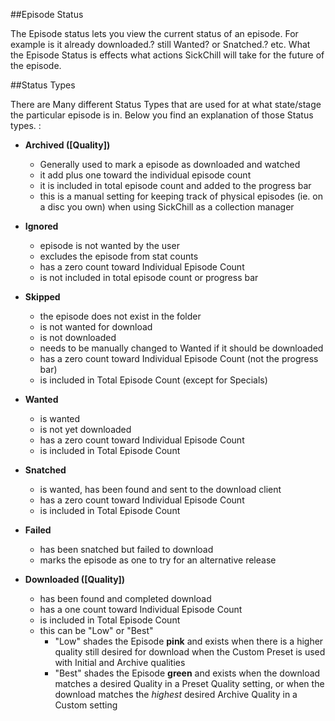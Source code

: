 ##Episode Status

The Episode status lets you view the current status of an episode. For example is it already downloaded.? still Wanted? or Snatched.? etc. What the Episode Status is effects what actions SickChill will take for the future of the episode.  

##Status Types

There are Many different Status Types that are used for at what state/stage the particular episode is in. Below you find an explanation of those Status types. :  

* **Archived ([Quality])**
   * Generally used to mark a episode as downloaded and watched
   * it add plus one toward the individual episode count
   * it is included in total episode count and added to the progress bar  
   * this is a manual setting for keeping track of physical episodes (ie. on a disc you own) when using SickChill as a collection manager  

* **Ignored**
    * episode is not wanted by the user
    * excludes the episode from stat counts
    * has a zero count toward Individual Episode Count
    * is not included in total episode count or progress bar

* **Skipped**
    * the episode does not exist in the folder
    * is not wanted for download
    * is not downloaded
    * needs to be manually changed to Wanted if it should be downloaded
    * has a zero count toward Individual Episode Count (not the progress bar)
    * is included in Total Episode Count  (except for Specials)  

* **Wanted**
    * is wanted
    * is not yet downloaded
    * has a zero count toward Individual Episode Count
    * is included in Total Episode Count  

* **Snatched**
    * is wanted, has been found and sent to the download client
    * has a zero count toward Individual Episode Count
    * is included in Total Episode Count  
* **Failed**
    * has been snatched but failed to download
    * marks the episode as one to try for an alternative release

* **Downloaded ([Quality])**
    * has been found and completed download
    * has a one count toward Individual Episode Count
    * is included in Total Episode Count
    * this can be "Low" or "Best"
        * "Low" shades the Episode **pink** and exists when there is a higher quality still desired for download when the Custom Preset is used with Initial and Archive qualities
        * "Best" shades the Episode **green** and exists when the download matches a desired Quality in a Preset Quality setting, or when the download matches the _highest_ desired Archive Quality in a Custom setting  




